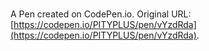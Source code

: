 # 

A Pen created on CodePen.io. Original URL: [https://codepen.io/PITYPLUS/pen/vYzdRda](https://codepen.io/PITYPLUS/pen/vYzdRda).

